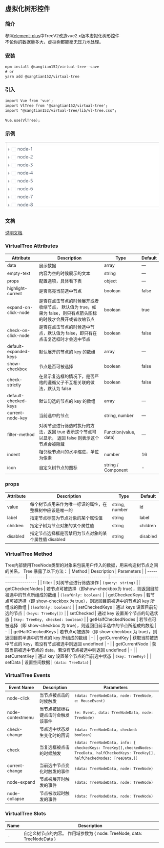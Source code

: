 
## 虚拟化树形控件

### 简介
参照[element-plus](https://element-plus.gitee.io/zh-CN/)中TreeV2改造vue2.x版本虚拟化树形控件  
不论你的数据量多大，虚拟树都能毫无压力地处理。

### 安装
```
npm install @sangtian152/virtual-tree--save
# or 
yarn add @sangtian152/virtual-tree
```

### 引入
```
import Vue from 'vue';
import VlTree from '@sangtian152/virtual-tree';
import "@sangtian152/virtual-tree/lib/vl-tree.css";

Vue.use(VlTree);
```

### 示例
![输入图片说明](vl-tree.gif)

### 文档

[说明文档](https://sangtian152.github.io/virtual-tree/).



### VirtualTree Attributes

| Attribute             | Description                                                                                                                                  | Type                  | Default |
| --------------------- | -------------------------------------------------------------------------------------------------------------------------------------------- | --------------------- | ------- |
| data                  | 展示数据                                                                                                                                    | array                 | —       |
| empty-text            | 内容为空的时候展示的文本                                                                                                             | string                | —       |
| props                 | 配置选项，具体看下表                                                                                               | object                | —       |
| highlight-current     | 是否高亮当前选中节点                                                                                                          | boolean               | false   |
| expand-on-click-node  | 是否在点击节点的时候展开或者收缩节点， 默认值为 true，如果为 false，则只有点箭头图标的时候才会展开或者收缩节点   | boolean               | true    |
| check-on-click-node   | 是否在点击节点的时候选中节点，默认值为 false，即只有在点击复选框时才会选中节点 | boolean               | false   |
| default-expanded-keys | 默认展开的节点的 key 的数组                                                                                                    | array                 | —       |
| show-checkbox         | 节点是否可被选择                                                                                                               | boolean               | false   |
| check-strictly        | 在显示复选框的情况下，是否严格的遵循父子不互相关联的做法，默认为 false                                        | boolean               | false   |
| default-checked-keys  | 默认勾选的节点的 key 的数组                                                                                                     | array                 | —       |
| current-node-key      | 当前选中的节点                                                                                                               | string, number        | —       |
| filter-method         | 对树节点进行筛选时执行的方法，返回 true 表示这个节点可以显示， 返回 false 则表示这个节点会被隐藏                            | Function(value, data) | —       |
| indent                |相邻级节点间的水平缩进，单位为像素                                                                                 | number                | 16      |
| icon                  | 自定义树节点的图标                                                                                                                       | string / Component    | -       |

### props

| Attribute | Description                                                                          | Type           | Default  |
| --------- | ------------------------------------------------------------------------------------ | -------------- | -------- |
| value     | 每个树节点用来作为唯一标识的属性，在整棵树中应该是唯一的 | string, number | id       |
| label     | 指定节点标签为节点对象的某个属性值                         | string         | label    |
| children  | 指定子树为节点对象的某个属性值                              | string         | children |
| disabled  | 指定节点选择框是否禁用为节点对象的某个属性值 disabled           | string         | disabled |

### VirtualTree Method

Tree内部使用TreeNode类型的对象来包装用户传入的数据，用来构造树节点之间的关系。 Tree 暴露了以下方法：
| Method | Description | Parameters |
| --------------- | ---------------------------------------- | ---------------------------------------- |
| filter | 对树节点进行筛选操作 | `(query: string)` |
| getCheckedNodes | 若节点可被选择（即show-checkbox为 true），则返回目前被选中的节点所组成的数组 | `(leafOnly: boolean)` |
| getCheckedKeys | 若节点可被选择（即 show-checkbox 为 true），则返回目前被选中的节点的 key 所组成的数组 | `(leafOnly: boolean)` |
| setCheckedKeys | 通过 keys 设置目前勾选的节点 | `(keys: TreeKey[])` |
| setChecked | 通过 key 设置某个节点的勾选状态 | `(key: TreeKey, checked: boolean)` |
| getHalfCheckedNodes | 若节点可被选择（即 show-checkbox 为 true），则返回目前半选中的节点所组成的数组 | - |
| getHalfCheckedKeys | 若节点可被选择（即 show-checkbox 为 true），则返回目前半选中的节点的 key 所组成的数组 | - |
| getCurrentKey | 获取当前被选中节点的 key，若没有节点被选中则返回 undefined | - |
| getCurrentNode | 获取当前被选中节点的 data，若没有节点被选中则返回 undefined | - |
| setCurrentKey | 通过 key 设置某个节点的当前选中状态 | `(key: TreeKey)` |
| setData | 设置空间数据 | `(data: TreeData)` |

### VirtualTree Events

| Event Name       | Description                                          | Parameters                                                                                                                              |
| ---------------- | ---------------------------------------------------- | --------------------------------------------------------------------------------------------------------------------------------------- |
| node-click       | 当节点被点击的时候触发                      | `(data: TreeNodeData, node: TreeNode, e: MouseEvent)`                                                                                   |
| node-contextmenu | 当节点被鼠标右键点击时会触发该事件      | `(e: Event, data: TreeNodeData, node: TreeNode)`                                                                                        |
| check-change     | 节点选中状态发生变化时的回调 | `(data: TreeNodeData, checked: boolean)`                                                                                                |
| check            | 当复选框被点击的时候触发       | `(data: TreeNodeData, info: { checkedKeys: TreeKey[],checkedNodes: TreeData, halfCheckedKeys: TreeKey[], halfCheckedNodes: TreeData,})` |
| current-change   | 当前选中节点变化时触发的事件                   | `(data: TreeNodeData, node: TreeNode)`                                                                                                  |
| node-expand      | 节点被展开时触发的事件                      | `(data: TreeNodeData, node: TreeNode)`                                                                                                  |
| node-collapse    | 节点被收起时触发的事件                     | `(data: TreeNodeData, node: TreeNode)`                                                                                                  |

### VirtualTree Slots

| Name | Description                                                                                    |
| ---- | ---------------------------------------------------------------------------------------------- |
| -    | 自定义树节点的内容。 作用域参数为 { node: TreeNode, data: TreeNodeData } |


